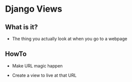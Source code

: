 # Django Views #

## What is it? ##

- The thing you actually look at when you go to a webpage

## HowTo ##

- Make URL magic happen

- Create a view to live at that URL
